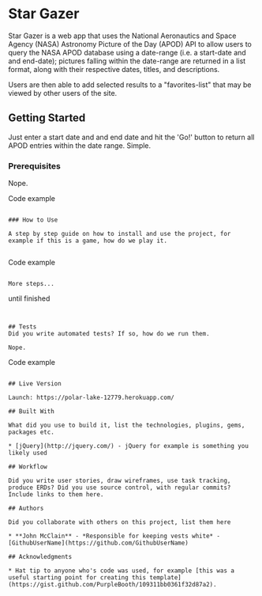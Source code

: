 # Star Gazer

Star Gazer is a web app that uses the National Aeronautics and Space Agency (NASA) Astronomy Picture of the Day (APOD) API to allow users to query the NASA APOD database using a date-range (i.e. a start-date and and end-date); pictures falling within the date-range are returned in a list format, along with their respective dates, titles, and descriptions.

Users are then able to add selected results to a "favorites-list" that may be viewed by other users of the site.

## Getting Started

Just enter a start date and and end date and hit the 'Go!' button to return all APOD entries within the date range. Simple.

### Prerequisites

Nope.

Code example
```

### How to Use

A step by step guide on how to install and use the project, for example if this is a game, how do we play it.


```
Code example
```

More steps...

```
until finished
```


## Tests
Did you write automated tests? If so, how do we run them.

Nope.
```
Code example
```

## Live Version

Launch: https://polar-lake-12779.herokuapp.com/

## Built With

What did you use to build it, list the technologies, plugins, gems, packages etc.

* [jQuery](http://jquery.com/) - jQuery for example is something you likely used

## Workflow

Did you write user stories, draw wireframes, use task tracking, produce ERDs? Did you use source control, with regular commits? Include links to them here.

## Authors

Did you collaborate with others on this project, list them here

* **John McClain** - *Responsible for keeping vests white* - [GithubUserName](https://github.com/GithubUserName)

## Acknowledgments

* Hat tip to anyone who's code was used, for example [this was a useful starting point for creating this template](https://gist.github.com/PurpleBooth/109311bb0361f32d87a2).
